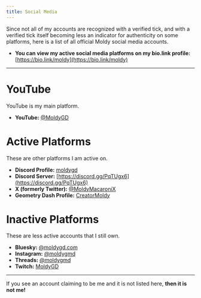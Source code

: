 ```yaml
---
title: Social Media
---
```


Since not all of my accounts are recognized with a verified tick, and with a verified tick itself becoming less an indicator for authenticity on some platforms, here is a list of all official Moldy social media accounts.

- **You can view my active social media platforms on my bio.link profile:** [https://bio.link/moldy](https://bio.link/moldy)

---

# YouTube

YouTube is my main platform.

* **YouTube:** [@MoldyGD](https://youtube.com/@MoldyGD)

# Active Platforms

These are other platforms I am active on.

* **Discord Profile:** [moldygd](https://discordapp.com/users/328660527699984394)
* **Discord Server:** [https://discord.gg/PqTUgx6](https://discord.gg/PqTUgx6)
* **X (formerly Twitter):** [@MoldyMacaroniX](https://x.com/MoldyMacaroniX)
* **Geometry Dash Profile:** [CreatorMoldy](https://gdbrowser.com/u/CreatorMoldy)

# Inactive Platforms

These are less active accounts that I still own.

* **Bluesky:** [@moldygd.com](https://bsky.app/profile/moldygd.com)
* **Instagram:** [@moldygmd](https://www.instagram.com/moldygmd/)
* **Threads:** [@moldygmd](https://www.threads.net/@moldygmd)
* **Twitch:** [MoldyGD](https://www.twitch.tv/moldygd)

---

If you see an account claiming to be me and it is not listed here, **then it is not me!**